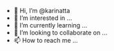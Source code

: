 - 👋 Hi, I’m @karinatta
- 👀 I’m interested in ...
- 🌱 I’m currently learning ...
- 💞️ I’m looking to collaborate on ...
- 📫 How to reach me ...

<!---
karinatta/karinatta is a ✨ special ✨ repository because its `README.md` (this file) appears on your GitHub profile.
You can click the Preview link to take a look at your changes.
--->
